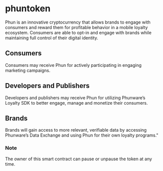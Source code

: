 # phuntoken

Phun is an innovative cryptocurrency that allows brands to engage with consumers and reward them for profitable behavior in a mobile loyalty ecosystem. Consumers are able to opt-in and engage with brands while maintaining full control of their digital identity.

## Consumers
Consumers may receive Phun for actively participating in engaging marketing campaigns.

## Developers and Publishers
Developers and publishers may receive Phun for utilizing Phunware’s Loyalty SDK to better engage, manage and monetize their consumers.

## Brands
Brands will gain access to more relevant, verifiable data by accessing Phunware’s Data Exchange and using Phun for their own loyalty programs."

### Note
The owner of this smart contract can pause or unpause the token at any time.  
